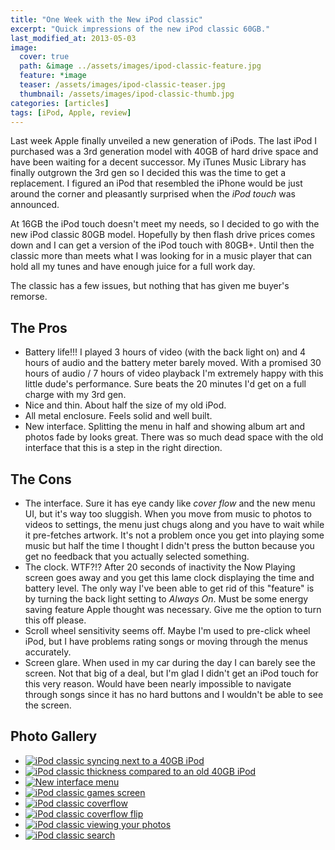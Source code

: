```yaml
---
title: "One Week with the New iPod classic"
excerpt: "Quick impressions of the new iPod classic 60GB."
last_modified_at: 2013-05-03
image: 
  cover: true
  path: &image ../assets/images/ipod-classic-feature.jpg
  feature: *image
  teaser: /assets/images/ipod-classic-teaser.jpg
  thumbnail: /assets/images/ipod-classic-thumb.jpg
categories: [articles]
tags: [iPod, Apple, review]
---
```


Last week Apple finally unveiled a new generation of iPods. The last iPod I purchased was a 3rd generation model with 40GB of hard drive space and have been waiting for a decent successor. My iTunes Music Library has finally outgrown the 3rd gen so I decided this was the time to get a replacement. I figured an iPod that resembled the iPhone would be just around the corner and pleasantly surprised when the *iPod touch* was announced.

At 16GB the iPod touch doesn't meet my needs, so I decided to go with the new iPod classic 80GB model. Hopefully by then flash drive prices comes down and I can get a version of the iPod touch with 80GB+. Until then the classic more than meets what I was looking for in a music player that can hold all my tunes and have enough juice for a full work day.

The classic has a few issues, but nothing that has given me buyer's remorse.

## The Pros

*	Battery life!!! I played 3 hours of video (with the back light on) and 4 hours of audio and the battery meter barely moved. With a promised 30 hours of audio / 7 hours of video playback I'm extremely happy with this little dude's performance. Sure beats the 20 minutes I'd get on a full charge with my 3rd gen.
*	Nice and thin. About half the size of my old iPod.
*	All metal enclosure. Feels solid and well built.
*	New interface. Splitting the menu in half and showing album art and photos fade by looks great. There was so much dead space with the old interface that this is a step in the right direction.

## The Cons

*	The interface. Sure it has eye candy like *cover flow* and the new menu UI, but it's way too sluggish. When you move from music to photos to videos to settings, the menu just chugs along and you have to wait while it pre-fetches artwork. It's not a problem once you get into playing some music but half the time I thought I didn't press the button because you get no feedback that you actually selected something.
*	The clock. WTF?!? After 20 seconds of inactivity the Now Playing screen goes away and you get this lame clock displaying the time and battery level. The only way I've been able to get rid of this "feature" is by turning the back light setting to *Always On*. Must be some energy saving feature Apple thought was necessary. Give me the option to turn this off please.
*	Scroll wheel sensitivity seems off. Maybe I'm used to pre-click wheel iPod, but I have problems rating songs or moving through the menus accurately.
*	Screen glare. When used in my car during the day I can barely see the screen. Not that big of a deal, but I'm glad I didn't get an iPod touch for this very reason. Would have been nearly impossible to navigate through songs since it has no hard buttons and I wouldn't be able to see the screen.

## Photo Gallery

* [![iPod classic syncing next to a 40GB iPod](../assets/images/80t.jpg)](../assets/images/80.jpg)
* [![iPod classic thickness compared to an old 40GB iPod](../assets/images/81t.jpg)](../assets/images/81.jpg)
* [![New interface menu](../assets/images/82t.jpg)](../assets/images/82.jpg)
* [![iPod classic games screen](../assets/images/83t.jpg)](../assets/images/83.jpg)
* [![iPod classic coverflow](../assets/images/84t.jpg)](../assets/images/84.jpg)
* [![iPod classic coverflow flip](../assets/images/85t.jpg)](../assets/images/85.jpg)
* [![iPod classic viewing your photos](../assets/images/86t.jpg)](../assets/images/86.jpg)
* [![iPod classic search](../assets/images/87t.jpg)](../assets/images/87.jpg)
